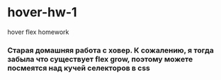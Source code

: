 # hover-hw-1
hover flex homework

### Старая домашняя работа с ховер. К сожалению, я тогда забыла что существует flex grow, поэтому можете посмеятся над кучей селекторов в css